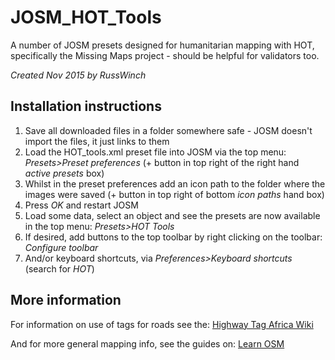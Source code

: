 JOSM_HOT_Tools
=============
A number of JOSM presets designed for humanitarian mapping with HOT, specifically the Missing Maps project - should be helpful for validators too. 

*Created Nov 2015 by RussWinch*

Installation instructions
----------------------------
1. Save all downloaded files in a folder somewhere safe - JOSM doesn't import the files, it just links to them
2. Load the HOT_tools.xml preset file into JOSM via the top menu: *Presets>Preset preferences* (+ button in top right of the right hand *active presets* box)
3. Whilst in the preset preferences add an icon path to the folder where the images were saved (+ button in top right of bottom *icon paths* hand box)
4. Press *OK* and restart JOSM
5. Load some data, select an object and see the presets are now available in the top menu: *Presets>HOT Tools*
6. If desired, add buttons to the top toolbar by right clicking on the toolbar: *Configure toolbar*
7. And/or keyboard shortcuts, via *Preferences>Keyboard shortcuts* (search for *HOT*)

More information
------------------
For information on use of tags for roads see the:
[Highway Tag Africa Wiki](http://wiki.openstreetmap.org/wiki/Highway_Tag_Africa)

And for more general mapping info, see the guides on:
[Learn OSM](http://learnosm.org/en/coordination/humanitarian/)